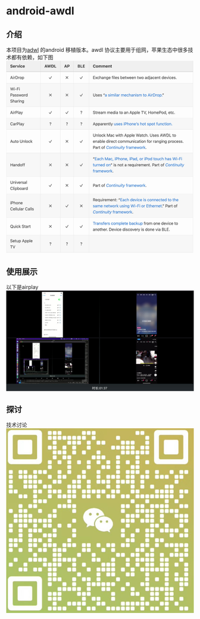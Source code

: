 # android-awdl
## 介绍
本项目为[adwl](https://github.com/seemoo-lab/owl) 的android 移植版本。awdl 协议主要用于组网，苹果生态中很多技术都有依赖，如下图
![支持](https://github.com/ExDoc/android-awdl/blob/main/support.jpg)

## 使用展示
以下是airplay
![演示](https://github.com/ExDoc/android-awdl/blob/main/show.jpg)

## 探讨
技术讨论
![探讨](https://github.com/ExDoc/android-awdl/blob/main/contact.jpg)
